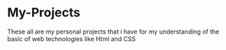 # My-Projects
These all are my personal projects that i have for my understanding of the basic of web technologies like Html and CSS
